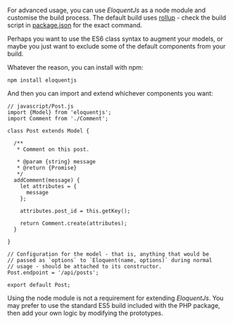 
For advanced usage, you can use *EloquentJs* as a node module and customise the build
process. The default build uses [rollup](http://rollupjs.org/) - check the build script in
[package.json](https://github.com/parsnick/eloquentjs-client/blob/master/package.json)
for the exact command.

Perhaps you want to use the ES6 class syntax to augment your models, or maybe
you just want to exclude some of the default components from your build.

Whatever the reason, you can install with npm:

```language-bash
npm install eloquentjs
```

And then you can import and extend whichever components you want:

```language-js
// javascript/Post.js
import {Model} from 'eloquentjs';
import Comment from './Comment';

class Post extends Model {

  /**
   * Comment on this post.

   * @param {string} message
   * @return {Promise}
   */
  addComment(message) {
    let attributes = {
      message
    };

    attributes.post_id = this.getKey();

    return Comment.create(attributes);
  }

}

// Configuration for the model - that is, anything that would be
// passed as `options` to `Eloquent(name, options)` during normal
// usage - should be attached to its constructor.
Post.endpoint = '/api/posts';

export default Post;
```

<div class="ui basic secondary segment">
  Using the node module is not a requirement for extending <em>EloquentJs</em>.
  You may prefer to use the standard ES5 build included with the PHP
  package, then add your own logic by modifying the prototypes.
</div>
